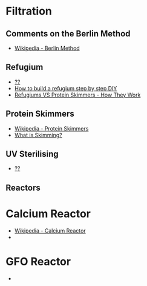 
Filtration
==========

Comments on the Berlin Method
-----------------------------

 * [Wikipedia - Berlin Method](https://en.wikipedia.org/wiki/Berlin_Method)

Refugium
--------

 * [??](http://saltaquarium.about.com/od/startinganaquarium/ss/Building-A-Saltwater-Aquarium-Refugium.htm)
 * [How to build a refugium step by step DIY](https://www.youtube.com/watch?v=kzdZy59Gbsc)
 * [Refugiums VS Protein Skimmers - How They Work](https://www.youtube.com/watch?v=ccyJXNkRVQc)

Protein Skimmers
----------------

 * [Wikipedia - Protein Skimmers](https://en.wikipedia.org/wiki/Protein_skimmer)
 * [What is Skimming?](http://www.reefkeeping.com/issues/2006-08/rhf/index.php)

UV Sterilising
--------------

 * [??](http://www.guardiantechnologies.com/uvc-technology.html)

Reactors
--------

# Calcium Reactor #

 * [Wikipedia - Calcium Reactor](https://en.wikipedia.org/wiki/Calcium_reactor)
 * [](https://www.youtube.com/watch?v=4HO9u19davA&list=UUcJv2rQDivg8NwXIxydJ86A)

# GFO Reactor #

 * [](http://www.reefkeeping.com/issues/2004-11/rhf)
